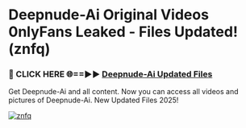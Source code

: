 # Deepnude-Ai Original Videos 0nlyFans Leaked - Files Updated! (znfq)

<h3>🔴 CLICK HERE 🌐==►► <a href="https://tinyurl.com/y5r63du9" rel="nofollow">Deepnude-Ai Updated Files</a></h3>

Get Deepnude-Ai and all content. Now you can access all videos and pictures of Deepnude-Ai. New Updated Files 2025!

[![znfq](https://i.imgur.com/UVo9nyh.gif)](https://tinyurl.com/y5r63du9)